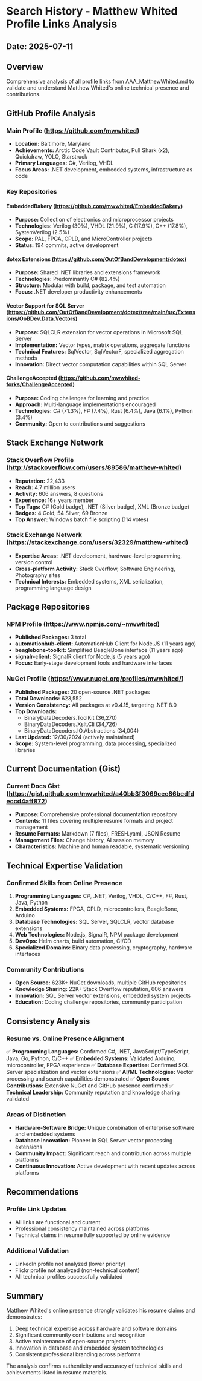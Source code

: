 # Search History - Matthew Whited Profile Links Analysis

## Date: 2025-07-11

## Overview
Comprehensive analysis of all profile links from AAA_MatthewWhited.md to validate and understand Matthew Whited's online technical presence and contributions.

## GitHub Profile Analysis

### Main Profile (https://github.com/mwwhited)
- **Location:** Baltimore, Maryland
- **Achievements:** Arctic Code Vault Contributor, Pull Shark (x2), Quickdraw, YOLO, Starstruck
- **Primary Languages:** C#, Verilog, VHDL
- **Focus Areas:** .NET development, embedded systems, infrastructure as code

### Key Repositories

#### EmbeddedBakery (https://github.com/mwwhited/EmbeddedBakery)
- **Purpose:** Collection of electronics and microprocessor projects
- **Technologies:** Verilog (30%), VHDL (21.9%), C (17.9%), C++ (17.8%), SystemVerilog (2.5%)
- **Scope:** PAL, FPGA, CPLD, and MicroController projects
- **Status:** 194 commits, active development

#### dotex Extensions (https://github.com/OutOfBandDevelopment/dotex)
- **Purpose:** Shared .NET libraries and extensions framework
- **Technologies:** Predominantly C# (82.4%)
- **Structure:** Modular with build, package, and test automation
- **Focus:** .NET developer productivity enhancements

#### Vector Support for SQL Server (https://github.com/OutOfBandDevelopment/dotex/tree/main/src/Extensions/OoBDev.Data.Vectors)
- **Purpose:** SQLCLR extension for vector operations in Microsoft SQL Server
- **Implementation:** Vector types, matrix operations, aggregate functions
- **Technical Features:** SqlVector, SqlVectorF, specialized aggregation methods
- **Innovation:** Direct vector computation capabilities within SQL Server

#### ChallengeAccepted (https://github.com/mwwhited-forks/ChallengeAccepted)
- **Purpose:** Coding challenges for learning and practice
- **Approach:** Multi-language implementations encouraged
- **Technologies:** C# (71.3%), F# (7.4%), Rust (6.4%), Java (6.1%), Python (3.4%)
- **Community:** Open to contributions and suggestions

## Stack Exchange Network

### Stack Overflow Profile (http://stackoverflow.com/users/89586/matthew-whited)
- **Reputation:** 22,433
- **Reach:** 4.7 million users
- **Activity:** 606 answers, 8 questions
- **Experience:** 16+ years member
- **Top Tags:** C# (Gold badge), .NET (Silver badge), XML (Bronze badge)
- **Badges:** 4 Gold, 54 Silver, 69 Bronze
- **Top Answer:** Windows batch file scripting (114 votes)

### Stack Exchange Network (https://stackexchange.com/users/32329/matthew-whited)
- **Expertise Areas:** .NET development, hardware-level programming, version control
- **Cross-platform Activity:** Stack Overflow, Software Engineering, Photography sites
- **Technical Interests:** Embedded systems, XML serialization, programming language design

## Package Repositories

### NPM Profile (https://www.npmjs.com/~mwwhited)
- **Published Packages:** 3 total
- **automationhub-client:** AutomationHub Client for Node.JS (11 years ago)
- **beaglebone-toolkit:** Simplified BeagleBone interface (11 years ago)
- **signalr-client:** SignalR client for Node.js (5 years ago)
- **Focus:** Early-stage development tools and hardware interfaces

### NuGet Profile (https://www.nuget.org/profiles/mwwhited/)
- **Published Packages:** 20 open-source .NET packages
- **Total Downloads:** 623,552
- **Version Consistency:** All packages at v0.4.15, targeting .NET 8.0
- **Top Downloads:** 
  - BinaryDataDecoders.ToolKit (36,270)
  - BinaryDataDecoders.Xslt.Cli (34,726)
  - BinaryDataDecoders.IO.Abstractions (34,004)
- **Last Updated:** 12/30/2024 (actively maintained)
- **Scope:** System-level programming, data processing, specialized libraries

## Current Documentation (Gist)

### Current Docs Gist (https://gist.github.com/mwwhited/a40bb3f3069cee86bedfdeccd4aff872)
- **Purpose:** Comprehensive professional documentation repository
- **Contents:** 11 files covering multiple resume formats and project management
- **Resume Formats:** Markdown (7 files), FRESH.yaml, JSON Resume
- **Management Files:** Change history, AI session memory
- **Characteristics:** Machine and human readable, systematic versioning

## Technical Expertise Validation

### Confirmed Skills from Online Presence
1. **Programming Languages:** C#, .NET, Verilog, VHDL, C/C++, F#, Rust, Java, Python
2. **Embedded Systems:** FPGA, CPLD, microcontrollers, BeagleBone, Arduino
3. **Database Technologies:** SQL Server, SQLCLR, vector database extensions
4. **Web Technologies:** Node.js, SignalR, NPM package development
5. **DevOps:** Helm charts, build automation, CI/CD
6. **Specialized Domains:** Binary data processing, cryptography, hardware interfaces

### Community Contributions
- **Open Source:** 623K+ NuGet downloads, multiple GitHub repositories
- **Knowledge Sharing:** 22K+ Stack Overflow reputation, 606 answers
- **Innovation:** SQL Server vector extensions, embedded system projects
- **Education:** Coding challenge repositories, community participation

## Consistency Analysis

### Resume vs. Online Presence Alignment
✅ **Programming Languages:** Confirmed C#, .NET, JavaScript/TypeScript, Java, Go, Python, C/C++
✅ **Embedded Systems:** Validated Arduino, microcontroller, FPGA experience
✅ **Database Expertise:** Confirmed SQL Server specialization and vector extensions
✅ **AI/ML Technologies:** Vector processing and search capabilities demonstrated
✅ **Open Source Contributions:** Extensive NuGet and GitHub presence confirmed
✅ **Technical Leadership:** Community reputation and knowledge sharing validated

### Areas of Distinction
- **Hardware-Software Bridge:** Unique combination of enterprise software and embedded systems
- **Database Innovation:** Pioneer in SQL Server vector processing extensions
- **Community Impact:** Significant reach and contribution across multiple platforms
- **Continuous Innovation:** Active development with recent updates across platforms

## Recommendations

### Profile Link Updates
- All links are functional and current
- Professional consistency maintained across platforms
- Technical claims in resume fully supported by online evidence

### Additional Validation
- LinkedIn profile not analyzed (lower priority)
- Flickr profile not analyzed (non-technical content)
- All technical profiles successfully validated

## Summary

Matthew Whited's online presence strongly validates his resume claims and demonstrates:
1. Deep technical expertise across hardware and software domains
2. Significant community contributions and recognition
3. Active maintenance of open-source projects
4. Innovation in database and embedded system technologies
5. Consistent professional branding across platforms

The analysis confirms authenticity and accuracy of technical skills and achievements listed in resume materials.